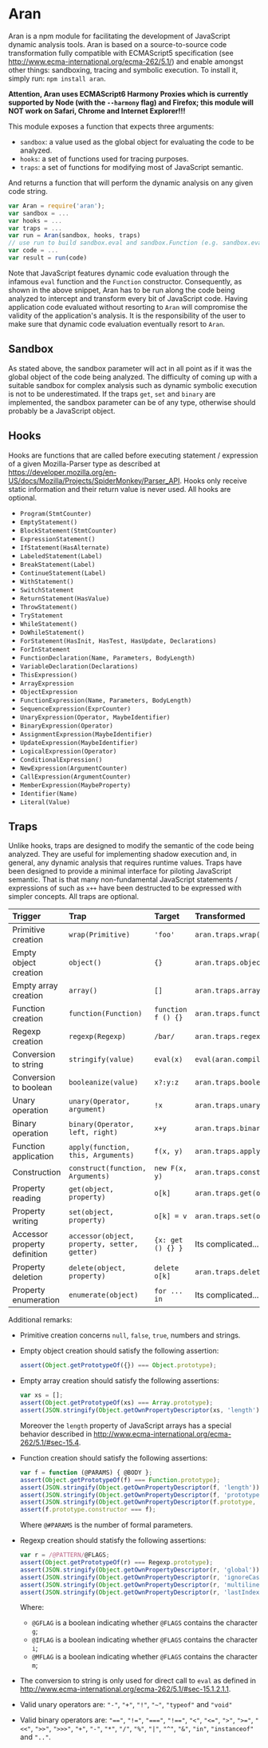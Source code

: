 # Aran

Aran is a npm module for facilitating the development of JavaScript dynamic analysis tools. Aran is based on a source-to-source code transformation fully compatible with ECMAScript5 specification (see http://www.ecma-international.org/ecma-262/5.1/) and enable amongst other things: sandboxing, tracing and symbolic execution. To install it, simply run: `npm install aran`.

**Attention, Aran uses ECMAScript6 Harmony Proxies which is currently supported by Node (with the `--harmony` flag) and Firefox; this module will NOT work on Safari, Chrome and Internet Explorer!!!**

This module exposes a function that expects three arguments:

* `sandbox`: a value used as the global object for evaluating the code to be analyzed.
* `hooks`: a set of functions used for tracing purposes.
* `traps`: a set of functions for modifying most of JavaScript semantic.

And returns a function that will perform the dynamic analysis on any given code string.

```javascript
var Aran = require('aran');
var sandbox = ...
var hooks = ...
var traps = ...
var run = Aran(sandbox, hooks, traps)
// use run to build sandbox.eval and sandbox.Function (e.g. sandbox.eval = run)
var code = ...
var result = run(code)
```

Note that JavaScript features dynamic code evaluation through the infamous `eval` function and the `Function` constructor. Consequently, as shown in the above snippet, Aran has to be run along the code being analyzed to intercept and transform every bit of JavaScript code. Having application code evaluated without resorting to `Aran` will compromise the validity of the application's analysis. It is the responsibility of the user to make sure that dynamic code evaluation eventually resort to `Aran`.

## Sandbox

As stated above, the sandbox parameter will act in all point as if it was the global object of the code being analyzed. The difficulty of coming up with a suitable sandbox for complex analysis such as dynamic symbolic execution is not to be underestimated. If the traps `get`, `set` and `binary` are implemented, the sandbox parameter can be of any type, otherwise should probably be a JavaScript object.

## Hooks

Hooks are functions that are called before executing statement / expression of a given Mozilla-Parser type as described at https://developer.mozilla.org/en-US/docs/Mozilla/Projects/SpiderMonkey/Parser_API. Hooks only receive static information and their return value is never used. All hooks are optional.

* `Program(StmtCounter)`
* `EmptyStatement()`
* `BlockStatement(StmtCounter)`
* `ExpressionStatement()`
* `IfStatement(HasAlternate)`
* `LabeledStatement(Label)`
* `BreakStatement(Label)`
* `ContinueStatement(Label)`
* `WithStatement()`
* `SwitchStatement`
* `ReturnStatement(HasValue)`
* `ThrowStatement()`
* `TryStatement`
* `WhileStatement()`
* `DoWhileStatement()`
* `ForStatement(HasInit, HasTest, HasUpdate, Declarations)`
* `ForInStatement`
* `FunctionDeclaration(Name, Parameters, BodyLength)`
* `VariableDeclaration(Declarations)`
* `ThisExpression()`
* `ArrayExpression`
* `ObjectExpression`
* `FunctionExpression(Name, Parameters, BodyLength)`
* `SequenceExpression(ExprCounter)`
* `UnaryExpression(Operator, MaybeIdentifier)`
* `BinaryExpression(Operator)`
* `AssignmentExpression(MaybeIdentifier)`
* `UpdateExpression(MaybeIdentifier)`
* `LogicalExpression(Operator)`
* `ConditionalExpression()`
* `NewExpression(ArgumentCounter)`
* `CallExpression(ArgumentCounter)`
* `MemberExpression(MaybeProperty)`
* `Identifier(Name)`
* `Literal(Value)`

## Traps

Unlike hooks, traps are designed to modify the semantic of the code being analyzed. They are useful for implementing shadow execution and, in general, any dynamic analysis that requires runtime values. Traps have been designed to provide a minimal interface for piloting JavaScript semantic. That is that many non-fundamental JavaScript statements / expressions of such as `x++` have been destructed to be expressed with simpler concepts. All traps are optional.

Trigger | Trap | Target | Transformed
:-------|:-----|:-------|:-----------
Primitive creation | `wrap(Primitive)` | `'foo'` | `aran.traps.wrap('foo')`
Empty object creation | `object()` | `{}`| `aran.traps.object()`
Empty array creation | `array()` | `[]` | `aran.traps.array()`
Function creation | `function(Function)` | `function f () {}` | `aran.traps.function(function () {})`
Regexp creation | `regexp(Regexp)` | `/bar/` | `aran.traps.regex(/bar/)`
Conversion to string | `stringify(value)` | `eval(x)` | `eval(aran.compile(aran.traps.stringify(x)))`
Conversion to boolean | `booleanize(value)` | `x?:y:z` | `aran.traps.booleanize(x)?y:z`
Unary operation | `unary(Operator, argument)` | `!x` | `aran.traps.unary('!', x)`
Binary operation | `binary(Operator, left, right)` | `x+y` | `aran.traps.binary('+', x, y)`
Function application | `apply(function, this, Arguments)` | `f(x, y)` | `aran.traps.apply(f, undefined, [x,y])`
Construction | `construct(function, Arguments)` | `new F(x, y)` | `aran.traps.construct(F, [x,y])`
Property reading | `get(object, property)` | `o[k]` | `aran.traps.get(o, k)`
Property writing | `set(object, property)` | `o[k] = v` | `aran.traps.set(o, k, v)`
Accessor property definition | `accessor(object, property, setter, getter)` | `{x: get () {} }` | Its complicated...
Property deletion | `delete(object, property)` | `delete o[k]` | `aran.traps.delete(o, k)`
Property enumeration | `enumerate(object)` | `for ... in` | Its complicated...

Additional remarks:

* Primitive creation concerns `null`, `false`, `true`, numbers and strings.

* Empty object creation should satisfy the following assertion:

    ```javascript
    assert(Object.getPrototypeOf({}) === Object.prototype);
    ```

* Empty array creation should satisfy the following assertions:

    ```javascript
    var xs = [];
    assert(Object.getPrototypeOf(xs) === Array.prototype);
    assert(JSON.stringify(Object.getOwnPropertyDescriptor(xs, 'length')) === '{"value":0,"writable":true,"enumerable":false,"configurable":false}');
    ```

    Moreover the `length` property of JavaScript arrays has a special behavior described in http://www.ecma-international.org/ecma-262/5.1/#sec-15.4.

* Function creation should satisfy the following assertions:

    ```javascript
    var f = function (@PARAMS) { @BODY };
    assert(Object.getPrototypeOf(f) === Function.prototype);
    assert(JSON.stringify(Object.getOwnPropertyDescriptor(f, 'length')) === '{"value":@#PARAMS, "writable":false,"enumerable":false,"configurable":false}');
    assert(JSON.stringify(Object.getOwnPropertyDescriptor(f, 'prototype')) === '{"value":{},"writable":true,"enumerable":false,"configurable":false}');
    assert(JSON.stringify(Object.getOwnPropertyDescriptor(f.prototype, 'constructor')) === '{"writable":true,"enumerable":false,"configurable":true}');
    assert(f.prototype.constructor === f);
    ```

    Where `@#PARAMS` is the number of formal parameters.

* Regexp creation should statisfy the following assertions:

    ```javascript
    var r = /@PATTERN/@FLAGS;
    assert(Object.getPrototypeOf(r) === Regexp.prototype);
    assert(JSON.stringify(Object.getOwnPropertyDescriptor(r, 'global')) === '{"value":@GFLAG,"writable":false,"enumerable":false,"configurable":false}');
    assert(JSON.stringify(Object.getOwnPropertyDescriptor(r, 'ignoreCase')) === '{"value":@IFLAG,"writable":false,"enumerable":false,"configurable":false}');
    assert(JSON.stringify(Object.getOwnPropertyDescriptor(r, 'multiline')) === '{"value":@MFLAG,"writable":false,"enumerable":false,"configurable":false}');
    assert(JSON.stringify(Object.getOwnPropertyDescriptor(r, 'lastIndex')) === '{"value":0,"writable":true,"enumerable":false,"configurable":false}');
    ```

    Where:
    * `@GFLAG` is a boolean indicating whether `@FLAGS` contains the character `g`;
    * `@IFLAG` is a boolean indicating whether `@FLAGS` contains the character `i`;
    * `@MFLAG` is a boolean indicating whether `@FLAGS` contains the character `m`;

* The conversion to string is only used for direct call to `eval` as defined in http://www.ecma-international.org/ecma-262/5.1/#sec-15.1.2.1.1.

* Valid unary operators are: `"-"`, `"+"`, `"!"`, `"~"`, `"typeof"` and `"void"`

* Valid binary operators are: `"=="`, `"!="`, `"==="`, `"!=="`, `"<"`, `"<="`, `">"`, `">="`, `"<<"`, `">>"`, `">>>"`, `"+"`, `"-"`, `"*"`, `"/"`, `"%"`, `"|"`, `"^"`, `"&"`, `"in"`, `"instanceof"` and `".."`.
